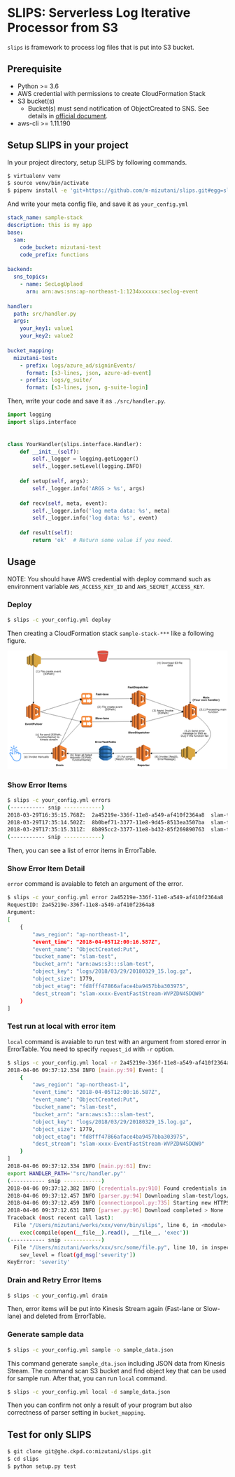 SLIPS: Serverless Log Iterative Processor from S3 
=================

`slips` is framework to process log files that is put into S3 bucket.

Prerequisite
------------

- Python >= 3.6
- AWS credential with permissions to create CloudFormation Stack
- S3 bucket(s)
    - Bucket(s) must send notification of ObjectCreated to SNS. See details in [official document](https://docs.aws.amazon.com/AmazonS3/latest/dev/ways-to-add-notification-config-to-bucket.html).
- aws-cli >= 1.11.190

Setup SLIPS in your project
------------

In your project directory, setup SLIPS by following commands.

```bash
$ virtualenv venv
$ source venv/bin/activate
$ pipenv install -e 'git+https://github.com/m-mizutani/slips.git#egg=slips'
```

And write your meta config file, and save it as `your_config.yml`

```yaml
stack_name: sample-stack
description: this is my app
base:
  sam:
    code_bucket: mizutani-test
    code_prefix: functions

backend:
  sns_topics:
    - name: SecLogUplaod
      arn: arn:aws:sns:ap-northeast-1:1234xxxxxx:seclog-event

handler:
  path: src/handler.py
  args:
    your_key1: value1
    your_key2: value2

bucket_mapping:
  mizutani-test:
    - prefix: logs/azure_ad/signinEvents/
      format: [s3-lines, json, azure-ad-event]
    - prefix: logs/g_suite/
      format: [s3-lines, json, g-suite-login]
```

Then, write your code and save it as `./src/handler.py`.

```python
import logging
import slips.interface


class YourHandler(slips.interface.Handler):
    def __init__(self):
        self._logger = logging.getLogger()
        self._logger.setLevel(logging.INFO)
        
    def setup(self, args):
        self._logger.info('ARGS > %s', args)
        
    def recv(self, meta, event):
        self._logger.info('log meta data: %s', meta)
        self._logger.info('log data: %s', event)

    def result(self):
        return 'ok'  # Return some value if you need.

```

Usage
--------------

NOTE: You should have AWS credential with deploy command such as environment variable `AWS_ACCESS_KEY_ID` and `AWS_SECRET_ACCESS_KEY`.

### Deploy

```bash
$ slips -c your_config.yml deploy
```

Then creating a CloudFormation stack `sample-stack-***` like a following figure.

![CFn Stack overview](docs/stack-overview.png)

### Show Error Items

```bash
$ slips -c your_config.yml errors
(----------- snip ------------)
2018-03-29T16:35:15.768Z:  2a45219e-336f-11e8-a549-af410f2364a8  slam-test        logs/2018/03/29/20180329_15.log.gz (1179 byte)
2018-03-29T17:35:14.502Z:  8b0bef71-3377-11e8-9d45-8513ea3507ba  slam-test        logs/2018/03/29/20180329_16.log.gz (7394 byte)
2018-03-29T17:35:15.311Z:  8b895cc2-3377-11e8-b432-85f269890763  slam-test        logs/2018/03/29/20180329_16.log.gz (357 byte)
(----------- snip ------------)
```

Then, you can see a list of error items in ErrorTable.

### Show Error Item Detail

`error` command is avaiable to fetch an argument of the error.

```bash
$ slips -c your_config.yml error 2a45219e-336f-11e8-a549-af410f2364a8
RequestID: 2a45219e-336f-11e8-a549-af410f2364a8
Argument:
[
    {
        "aws_region": "ap-northeast-1",
        "event_time": "2018-04-05T12:00:16.587Z",
        "event_name": "ObjectCreated:Put",
        "bucket_name": "slam-test",
        "bucket_arn": "arn:aws:s3:::slam-test",
        "object_key": "logs/2018/03/29/20180329_15.log.gz",
        "object_size": 1779,
        "object_etag": "fd8fff47866aface4ba9457bba303975",
        "dest_stream": "slam-xxxx-EventFastStream-WVPZDN4SDQW0"
    }
]
```

### Test run at local with error item

`local` command is avaiable to run test with an argument from stored error in ErrorTable. You need to specify `request_id` with `-r` option.

```bash
$ slips -c your_config.yml local -r 2a45219e-336f-11e8-a549-af410f2364a8
2018-04-06 09:37:12.334 INFO [main.py:59] Event: [
    {
        "aws_region": "ap-northeast-1",
        "event_time": "2018-04-05T12:00:16.587Z",
        "event_name": "ObjectCreated:Put",
        "bucket_name": "slam-test",
        "bucket_arn": "arn:aws:s3:::slam-test",
        "object_key": "logs/2018/03/29/20180329_15.log.gz",
        "object_size": 1779,
        "object_etag": "fd8fff47866aface4ba9457bba303975",
        "dest_stream": "slam-xxxx-EventFastStream-WVPZDN4SDQW0"
    }
]
2018-04-06 09:37:12.334 INFO [main.py:61] Env:
export HANDLER_PATH='"src/handler.py"'
(----------- snip ------------)
2018-04-06 09:37:12.382 INFO [credentials.py:910] Found credentials in environment variables.
2018-04-06 09:37:12.457 INFO [parser.py:94] Downloading slam-test/logs/2018/03/29/20180329_15.log.gz to /var/folders/3_/nv_wpjw173vgvd3ct4vzjp2r0000gp/T/tmpp9vxvuh820180405-72aa6e19-e6e1-6b9a-c4fa-4853aae987f3.log.gz
2018-04-06 09:37:12.459 INFO [connectionpool.py:735] Starting new HTTPS connection (1): s3.ap-northeast-1.amazonaws.com
2018-04-06 09:37:12.631 INFO [parser.py:96] Download completed > None
Traceback (most recent call last):
  File "/Users/mizutani/works/xxx/venv/bin/slips", line 6, in <module>
    exec(compile(open(__file__).read(), __file__, 'exec'))
(----------- snip ------------)
  File "/Users/mizutani/works/xxx/src/some/file.py", line 10, in inspect
    sev_level = float(gd_msg['severity'])
KeyError: 'severity'
```

### Drain and Retry Error Items

```bash
$ slips -c your_config.yml drain
```

Then, error items will be put into Kinesis Stream again (Fast-lane or Slow-lane) and deleted from ErrorTable.

### Generate sample data

```bash
$ slips -c your_config.yml sample -o sample_data.json
```

This command generate `sample_dta.json` including JSON data from Kinesis Stream. The command scan S3 bucket and find object key that can be used for sample run. After that, you can run `local` command.

```bash
$ slips -c your_config.yml local -d sample_data.json
```

Then you can confirm not only a result of your program but also correctness of parser setting in `bucket_mapping`.


Test for only SLIPS
--------------

```bash
$ git clone git@ghe.ckpd.co:mizutani/slips.git
$ cd slips
$ python setup.py test
```
